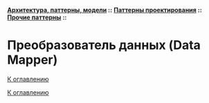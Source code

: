 **[Архитектура, паттерны, модели](../../../README.md#patterns) ::** 
**[Паттерны проектирования](../../../README.md#patterns-design) ::** 
**[Прочие паттерны](../../../README.md#patterns-design-others) ::**
# Преобразователь данных (Data Mapper)

<!--

-->

[К оглавлению](../../../README.md#patterns-design-others)



[К оглавлению](../../../README.md#patterns-design-others)
